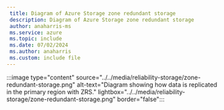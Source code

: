 ```yaml
---
 title: Diagram of Azure Storage zone redundant storage
 description: Diagram of Azure Storage zone redundant storage
 author: anaharris-ms
 ms.service: azure
 ms.topic: include
 ms.date: 07/02/2024
 ms.author: anaharris
 ms.custom: include file
---
```


:::image type="content" source="../../media/reliability-storage/zone-redundant-storage.png" alt-text="Diagram showing how data is replicated in the primary region with ZRS." lightbox="../../media/reliability-storage/zone-redundant-storage.png" border="false":::
